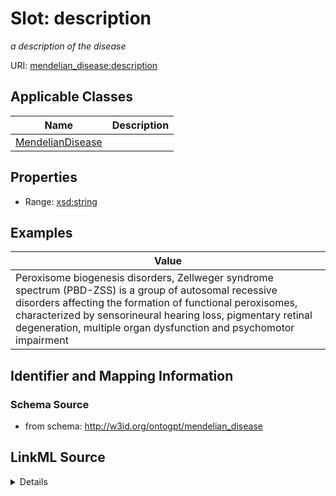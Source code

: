 # Slot: description
_a description of the disease_


URI: [mendelian_disease:description](http://w3id.org/ontogpt/mendelian_disease/description)



<!-- no inheritance hierarchy -->




## Applicable Classes

| Name | Description |
| --- | --- |
[MendelianDisease](MendelianDisease.md) | 






## Properties

* Range: [xsd:string](xsd:string)








## Examples

| Value |
| --- |
| Peroxisome biogenesis disorders, Zellweger syndrome spectrum (PBD-ZSS) is a group of autosomal recessive disorders affecting the formation of functional peroxisomes, characterized by sensorineural hearing loss, pigmentary retinal degeneration, multiple organ dysfunction and psychomotor impairment |

## Identifier and Mapping Information







### Schema Source


* from schema: http://w3id.org/ontogpt/mendelian_disease




## LinkML Source

<details>
```yaml
name: description
description: a description of the disease
examples:
- value: Peroxisome biogenesis disorders, Zellweger syndrome spectrum (PBD-ZSS) is
    a group of autosomal recessive disorders affecting the formation of functional
    peroxisomes, characterized by sensorineural hearing loss, pigmentary retinal degeneration,
    multiple organ dysfunction and psychomotor impairment
from_schema: http://w3id.org/ontogpt/mendelian_disease
rank: 1000
alias: description
owner: MendelianDisease
domain_of:
- MendelianDisease
range: string

```
</details>